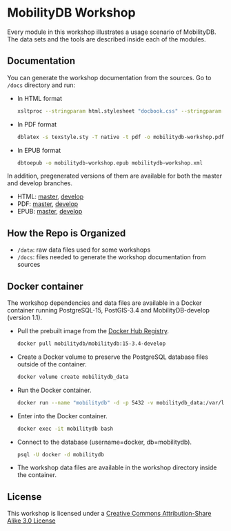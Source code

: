 # MobilityDB Workshop


Every module in this workshop illustrates a usage scenario of MobilityDB. The data sets and the tools are described inside each
of the modules.

## Documentation

You can generate the workshop documentation from the sources. Go to `/docs` directory and run: 
*  In HTML format
    ```bash
    xsltproc --stringparam html.stylesheet "docbook.css" --stringparam chunker.output.encoding "UTF-8"  --xinclude -o index.html /usr/share/xml/docbook/stylesheet/docbook-xsl/html/chunk.xsl mobilitydb-workshop.xml
    ```
*  In PDF format
    ```bash
    dblatex -s texstyle.sty -T native -t pdf -o mobilitydb-workshop.pdf mobilitydb-workshop.xml 
    ```
* In EPUB format
    ```bash
    dbtoepub -o mobilitydb-workshop.epub mobilitydb-workshop.xml
    ```
In addition, pregenerated versions of them are available for both the master and develop branches.

*   HTML: [master](https://mobilitydb.github.io/MobilityDB-workshop/master/html/index.html), [develop](https://mobilitydb.github.io/MobilityDB-workshop/develop/html/index.html)
*   PDF: [master](https://mobilitydb.github.io/MobilityDB-workshop/master/mobilitydb-manual.pdf), [develop](https://mobilitydb.github.io/MobilityDB-workshop/develop/mobilitydb-manual.pdf)
*   EPUB: [master](https://mobilitydb.github.io/MobilityDB-workshop/master/mobilitydb-manual.epub), [develop](https://mobilitydb.github.io/MobilityDB-workshop/develop/mobilitydb-manual.epub)

## How the Repo is Organized
- `/data`: raw data files used for some workshops
- `/docs`: files needed to generate the workshop documentation from sources

## Docker container

The workshop dependencies and data files are available in a Docker container running PostgreSQL-15, PostGIS-3.4 and MobilityDB-develop (version 1.1).

*  Pull the prebuilt image from the [Docker Hub Registry](https://hub.docker.com/r/mobilitydb/mobilitydb).

    ```bash
    docker pull mobilitydb/mobilitydb:15-3.4-develop
    ```

*  Create a Docker volume to preserve the PostgreSQL database files outside of the container.
    ```bash
    docker volume create mobilitydb_data
    ```
 *  Run the Docker container.
    ```bash
    docker run --name "mobilitydb" -d -p 5432 -v mobilitydb_data:/var/lib/postgresql mobilitydb/mobilitydb:12-2.5-develop-workshop 
    ```
 *  Enter into the Docker container.
    ```bash
    docker exec -it mobilitydb bash
    ```
 *  Connect to the database  (username=docker, db=mobilitydb).
    ```bash
    psql -U docker -d mobilitydb 
    ```
 *  The workshop data files are available in the workshop directory inside the container.


## License

This workshop is licensed under a [Creative Commons Attribution-Share Alike 3.0 License](https://creativecommons.org/licenses/by-sa/3.0/)
